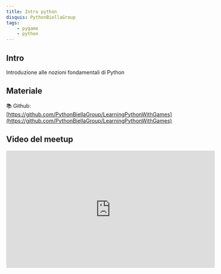 ```yaml
---
title: Intro python
disquis: PythonBiellaGroup
tags:
    - pygame
    - python
---
```


## Intro

Introduzione alle nozioni fondamentali di Python

## Materiale

📚 Github:
[https://github.com/PythonBiellaGroup/LearningPythonWithGames](https://github.com/PythonBiellaGroup/LearningPythonWithGames)

## Video del meetup

<iframe width="560" height="315" src="https://www.youtube.com/embed/zjXXappgQak?si=_UvmN8erZt3DyxNM" title="YouTube video player" frameborder="0" allow="accelerometer; autoplay; clipboard-write; encrypted-media; gyroscope; picture-in-picture; web-share" allowfullscreen></iframe>
